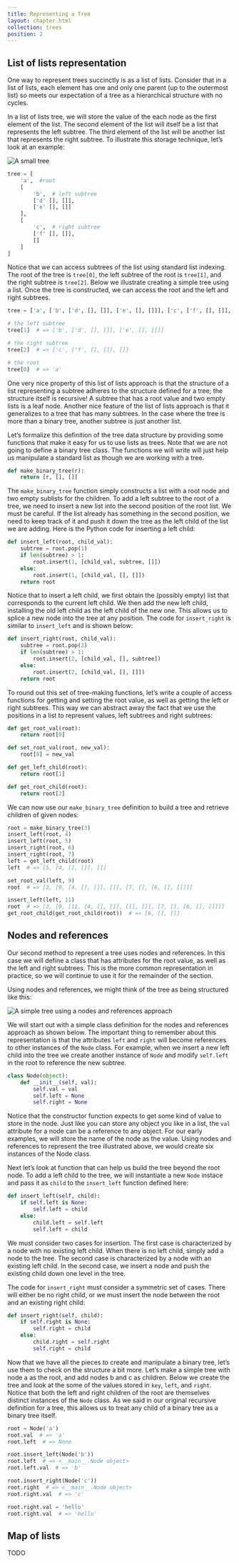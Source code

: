 ```yaml
---
title: Representing a Tree
layout: chapter.html
collection: trees
position: 2
---
```


List of lists representation
---

One way to represent trees succinctly is as a list of lists. Consider that in a list of lists, each element has one and only one parent (up to the outermost list) so meets our expectation of a tree as a hierarchical structure with no cycles.

In a list of lists tree, we will store the value of the each node as the first element of
the list. The second element of the list will itself be a list that
represents the left subtree. The third element of the list will be
another list that represents the right subtree. To illustrate this
storage technique, let’s look at an example:

![A small tree](figures/smalltree.png)

```python
tree = [
    'a',  #root
    [
        'b',  # left subtree
        ['d' [], []],
        ['e' [], []]
    ],
    [
        'c',  # right subtree
        ['f' [], []],
        []
    ]
]
```

Notice that we can access subtrees of the list using standard list
indexing. The root of the tree is `tree[0]`, the left subtree of the
root is `tree[1]`, and the right subtree is `tree[2]`.
Below we illustrate creating a simple tree
using a list. Once the tree is constructed, we can access the root and
the left and right subtrees.

```python
tree = ['a', ['b', ['d', [], []], ['e', [], []]], ['c', ['f', [], []], []]]

# the left subtree
tree[1]  # => ['b', ['d', [], []], ['e', [], []]]

# the right subtree
tree[2]  # => ['c', ['f', [], []], []]

# the root
tree[0]  # => 'a'
```

One very nice property of this list of
lists approach is that the structure of a list representing a subtree
adheres to the structure defined for a tree; the structure itself is
recursive! A subtree that has a root value and two empty lists is a leaf
node. Another nice feature of the list of lists approach is that it
generalizes to a tree that has many subtrees. In the case where the tree
is more than a binary tree, another subtree is just another list.

Let’s formalize this definition of the tree data structure by providing
some functions that make it easy for us to use lists as trees. Note that
we are not going to define a binary tree class. The functions we will
write will just help us manipulate a standard list as though we are
working with a tree.

```python
def make_binary_tree(r):
    return [r, [], []]
```

The `make_binary_tree` function simply constructs a list with a root node and
two empty sublists for the children. To add a left subtree to the root
of a tree, we need to insert a new list into the second position of the
root list. We must be careful. If the list already has something in the
second position, we need to keep track of it and push it down the tree
as the left child of the list we are adding. Here is the Python code for inserting a left child:


```python
def insert_left(root, child_val):
    subtree = root.pop(1)
    if len(subtree) > 1:
        root.insert(1, [child_val, subtree, []])
    else:
        root.insert(1, [child_val, [], []])
    return root
```

Notice that to insert a left child, we first obtain the (possibly empty)
list that corresponds to the current left child. We then add the new
left child, installing the old left child as the left child of the new
one. This allows us to splice a new node into the tree at any position.
The code for `insert_right` is similar to `insert_left` and is shown below:

```python
def insert_right(root, child_val):
    subtree = root.pop(2)
    if len(subtree) > 1:
        root.insert(2, [child_val, [], subtree])
    else:
        root.insert(2, [child_val, [], []])
    return root
```

To round out this set of tree-making functions, let’s write a couple of access
functions for getting and setting the root value, as well as getting the
left or right subtrees. This way we can abstract away the fact that we use the positions in a list to represent values, left subtrees and right subtrees:

```python
def get_root_val(root):
    return root[0]

def set_root_val(root, new_val):
    root[0] = new_val

def get_left_child(root):
    return root[1]

def get_root_child(root):
    return root[2]
```

We can now use our `make_binary_tree` definition to build a tree and retrieve children of given nodes:

```python
root = make_binary_tree(3)
insert_left(root, 4)
insert_left(root, 5)
insert_right(root, 6)
insert_right(root, 7)
left = get_left_child(root)
left  # => [5, [4, [], []], []]

set_root_val(left, 9)
root  # => [3, [9, [4, [], []], []], [7, [], [6, [], []]]]

insert_left(left, 11)
root  # => [3, [9, [11, [4, [], []], []], []], [7, [], [6, [], []]]]
get_root_child(get_root_child(root))  # => [6, [], []]
```

Nodes and references
---

Our second method to represent a tree uses nodes and references. In this
case we will define a class that has attributes for the root value, as
well as the left and right subtrees. This is the more common representation in practice, so we will continue to use it for the remainder of the section.

Using nodes and references, we might think of the tree as being
structured like this:

![A simple tree using a nodes and references approach](figures/treerecs.png)

We will start out with a simple class definition for the nodes and
references approach as shown below. The
important thing to remember about this representation is that the
attributes `left` and `right` will become references to other instances
of the `Node` class. For example, when we insert a new left child
into the tree we create another instance of `Node` and modify
`self.left` in the root to reference the new subtree.

```python
class Node(object):
    def __init__(self, val):
        self.val = val
        self.left = None
        self.right = None
```

Notice that the constructor function
expects to get some kind of value to store in the node. Just like you
can store any object you like in a list, the `val` attribute for a node can
be a reference to any object. For our early examples, we will store the
name of the node as the value. Using nodes and references to
represent the tree illustrated above, we would create six
instances of the Node class.

Next let’s look at function that can help us build the tree beyond the
root node. To add a left child to the tree, we will instantiate a new `Node` instace and pass it as `child` to the `insert_left` function defined here:

```python
def insert_left(self, child):
    if self.left is None:
        self.left = child
    else:
        child.left = self.left
        self.left = child
```

We must consider two cases for insertion. The first case is
characterized by a node with no existing left child. When there is no
left child, simply add a node to the tree. The second case is
characterized by a node with an existing left child. In the second case,
we insert a node and push the existing child down one level in the tree.

The code for `insert_right` must consider a symmetric set of cases. There
will either be no right child, or we must insert the node between the
root and an existing right child:

```python
def insert_right(self, child):
    if self.right is None:
        self.right = child
    else:
        child.right = self.right
        self.right = child
```

Now that we have all the pieces to create and manipulate a binary tree,
let’s use them to check on the structure a bit more. Let’s make a simple
tree with node a as the root, and add nodes b and c as children.
Below we create the tree and look at the
some of the values stored in `key`, `left`, and `right`. Notice that
both the left and right children of the root are themselves distinct
instances of the `Node` class. As we said in our original
recursive definition for a tree, this allows us to treat any child of a
binary tree as a binary tree itself.

```python
root = Node('a')
root.val  # => 'a'
root.left  # => None

root.insert_left(Node('b'))
root.left  # => <__main__.Node object>
root.left.val  # => 'b'

root.insert_right(Node('c'))
root.right  # => <__main__.Node object>
root.right.val  # => 'c'

root.right.val = 'hello'
root.right.val  # => 'hello'
```

Map of lists
---
TODO
